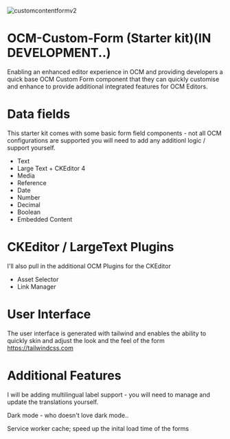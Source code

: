 ![customcontentformv2](https://user-images.githubusercontent.com/364208/190846671-32ebd8a8-6943-4074-bb14-a963ef40f5bb.png)

# OCM-Custom-Form (Starter kit)(IN DEVELOPMENT..)
Enabling an enhanced editor experience in OCM and providing developers a quick base OCM Custom Form component that they can quickly customise and enhance to provide additional integrated features for OCM Editors.

# Data fields
This starter kit comes with some basic form field components - not all OCM configurations are supported you will need to add any additionl logic / support yourself.

- Text
- Large Text +  CKEditor 4
- Media
- Reference
- Date
- Number
- Decimal
- Boolean
- Embedded Content

# CKEditor / LargeText Plugins
I'll also pull in the additional OCM Plugins for the CKEditor

- Asset Selector
- Link Manager

# User Interface
The user interface is generated with tailwind and enables the ability to quickly skin and adjust the look and the feel of the form 
https://tailwindcss.com

# Additional Features

I will be adding multilingual label support - you will need to manage and update the translations yourself. 

Dark mode - who doesn't love dark mode.. 

Service worker cache; speed up the inital load time of the forms




